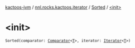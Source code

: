 [kactoos-jvm](../../index.md) / [nnl.rocks.kactoos.iterator](../index.md) / [Sorted](index.md) / [&lt;init&gt;](./-init-.md)

# &lt;init&gt;

`Sorted(comparator: `[`Comparator`](https://kotlinlang.org/api/latest/jvm/stdlib/kotlin/-comparator/index.html)`<`[`T`](index.md#T)`>, iterator: `[`Iterator`](https://kotlinlang.org/api/latest/jvm/stdlib/kotlin.collections/-iterator/index.html)`<`[`T`](index.md#T)`>)`
